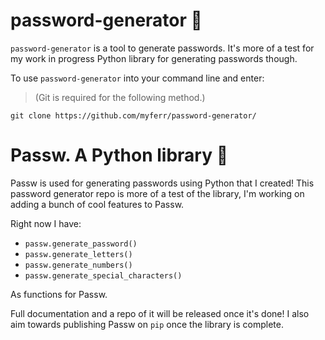 # password-generator 🚀

`password-generator` is a tool to generate passwords. It's more of a test for my work in progress Python library for generating passwords though.

To use `password-generator` into your command line and enter:
> (Git is required for the following method.)
```
git clone https://github.com/myferr/password-generator/
```

# Passw. A Python library 🦄

Passw is used for generating passwords using Python that I created! This password generator repo is more of a test of the library, I'm working on adding a bunch of cool features to Passw.

Right now I have:
* `passw.generate_password()`
* `passw.generate_letters()`
* `passw.generate_numbers()`
* `passw.generate_special_characters()`

As functions for Passw.

Full documentation and a repo of it will be released once it's done! I also aim towards publishing Passw on `pip` once the library is complete.
